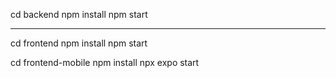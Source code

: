 cd backend
npm install
npm start

---

cd frontend
npm install
npm start

cd frontend-mobile
npm install
npx expo start
